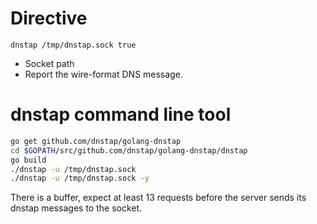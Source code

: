 # Directive

`dnstap /tmp/dnstap.sock true`

* Socket path
* Report the wire-format DNS message.

# dnstap command line tool

```sh
go get github.com/dnstap/golang-dnstap
cd $GOPATH/src/github.com/dnstap/golang-dnstap/dnstap
go build
./dnstap -u /tmp/dnstap.sock
./dnstap -u /tmp/dnstap.sock -y
```

There is a buffer, expect at least 13 requests before the server sends its dnstap messages to the socket.
